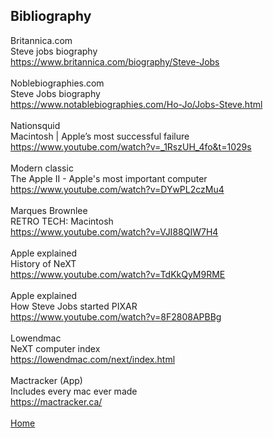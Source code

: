 ## Bibliography
Britannica.com <br>
Steve jobs biography <br>
https://www.britannica.com/biography/Steve-Jobs <br>
<br>
Noblebiographies.com <br>
Steve Jobs biography <br>
https://www.notablebiographies.com/Ho-Jo/Jobs-Steve.html <br>
<br>
Nationsquid <br>
Macintosh | Apple’s most successful failure <br>
https://www.youtube.com/watch?v=_1RszUH_4fo&t=1029s <br>
<br>
Modern classic <br>
The Apple II - Apple's most important computer <br>
https://www.youtube.com/watch?v=DYwPL2czMu4 <br>
<br>
Marques Brownlee <br>
RETRO TECH: Macintosh <br>
https://www.youtube.com/watch?v=VJI88QIW7H4 <br>
 <br>
Apple explained <br>
History of NeXT <br>
https://www.youtube.com/watch?v=TdKkQyM9RME <br>
 <br>
Apple explained <br>
How Steve Jobs started PIXAR <br>
https://www.youtube.com/watch?v=8F2808APBBg <br>
 <br>
Lowendmac <br>
NeXT computer index <br>
https://lowendmac.com/next/index.html <br>
 <br>
Mactracker (App) <br>
Includes every mac ever made <br>
https://mactracker.ca/ <br>
 <br>
[Home](index.md)
